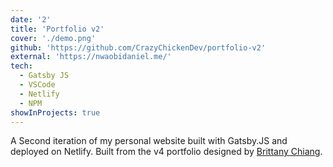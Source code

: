 ```yaml
---
date: '2'
title: 'Portfolio v2'
cover: './demo.png'
github: 'https://github.com/CrazyChickenDev/portfolio-v2'
external: 'https://nwaobidaniel.me/'
tech:
  - Gatsby JS
  - VSCode
  - Netlify
  - NPM
showInProjects: true
---
```


A Second iteration of my personal website built with Gatsby.JS and deployed on Netlify. Built from the v4 portfolio
designed by [Brittany Chiang](https://github.com/bchiang7).
